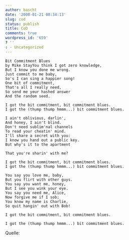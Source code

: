 ```yaml
---
author: bascht
date: '2008-01-21 08:34:13'
slug: cod
status: publish
title: CoD
comments: true
wordpress_id: '659'
? ''
: - Uncategorized
---
```


    Bit Commitment Blues
    by Mike StayYou think I got zero knowledge,
    But I know you done me wrong.
    Just commit to me baby,
    So's I can sing a happier song!
    One bit of commitment,
    That's all I really need,
    So send me your hashed answer
    And the random seed.
    
    I got the bit commitment, bit commitment blues.
    I got the (thump thump hmmm...) bit commitment blues.
    
    I ain't oblivious, darlin',
    And honey, I ain't blind.
    Don't need sublim'nal channels
    To read your cheatin' mind.
    I'll share a secret with you:
    I know you hand out a public key.
    But why's it to the apartment
    
    That you're sharin' with me?
    
    I got the bit commitment, bit commitment blues.
    I got the (thump thump hmmm...) bit commitment blues.
    
    You say you love me, baby,
    But you flirt with other guys.
    You say you want me, honey,
    But I see you wink your eye.
    You say you need me, Alice,
    Now forgive me if I sob;
    You know my name is Charlie,
    So quit hangin' out with Bob!
    
    I got the bit commitment, bit commitment blues.
    
    I got the (thump thump hmmm...) bit commitment blues.

Quelle:


